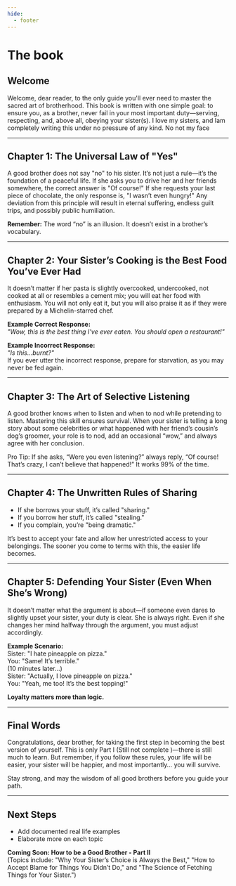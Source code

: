 ```yaml
---
hide:
  - footer
---
```

# The book

## Welcome
Welcome, dear reader, to the only guide you'll ever need to master the sacred art of brotherhood. This book is written with one simple goal: to ensure you, as a brother, never fail in your most important duty—serving, respecting, and, above all, obeying your sister(s). I love my sisters, and Iam completely writing this under no pressure of any kind. No not my face

---

## Chapter 1: The Universal Law of "Yes"  

A good brother does not say "no" to his sister. It’s not just a rule—it’s the foundation of a peaceful life. If she asks you to drive her and her friends somewhere, the correct answer is "Of course!" If she requests your last piece of chocolate, the only response is, "I wasn’t even hungry!" Any deviation from this principle will result in eternal suffering, endless guilt trips, and possibly public humiliation.  

**Remember:** The word “no” is an illusion. It doesn’t exist in a brother’s vocabulary.  

---

## Chapter 2: Your Sister’s Cooking is the Best Food You’ve Ever Had  

It doesn’t matter if her pasta is slightly overcooked, undercooked, not cooked at all or resembles a cement mix; you will eat her food with enthusiasm. You will not only eat it, but you will also praise it as if they were prepared by a Michelin-starred chef.  

**Example Correct Response:**  
*"Wow, this is the best thing I’ve ever eaten. You should open a restaurant!"*  

**Example Incorrect Response:**  
*"Is this...burnt?"*  
If you ever utter the incorrect response, prepare for starvation, as you may never be fed again.  

---

## Chapter 3: The Art of Selective Listening  

A good brother knows when to listen and when to nod while pretending to listen. Mastering this skill ensures survival. When your sister is telling a long story about some celebrities or what happened with her friend’s cousin’s dog’s groomer, your role is to nod, add an occasional “wow,” and always agree with her conclusion.  

Pro Tip: If she asks, “Were you even listening?” always reply, “Of course! That’s crazy, I can’t believe that happened!” It works 99% of the time.  

---

## Chapter 4: The Unwritten Rules of Sharing  

- If she borrows your stuff, it’s called "sharing."  
- If you borrow her stuff, it’s called "stealing."  
- If you complain, you’re "being dramatic."  

It’s best to accept your fate and allow her unrestricted access to your belongings. The sooner you come to terms with this, the easier life becomes.  

---

## Chapter 5: Defending Your Sister (Even When She’s Wrong)  

It doesn’t matter what the argument is about—if someone even dares to slightly upset your sister, your duty is clear. She is always right. Even if she changes her mind halfway through the argument, you must adjust accordingly.  

**Example Scenario:**  
Sister: "I hate pineapple on pizza."  
You: "Same! It’s terrible."  
(10 minutes later…)  
Sister: "Actually, I love pineapple on pizza."  
You: "Yeah, me too! It’s the best topping!"  

**Loyalty matters more than logic.**  

---

## Final Words  

Congratulations, dear brother, for taking the first step in becoming the best version of yourself. This is only Part I (Still not complete )—there is still much to learn. But remember, if you follow these rules, your life will be easier, your sister will be happier, and most importantly… you will survive.  

Stay strong, and may the wisdom of all good brothers before you guide your path.  

---

## Next Steps
- Add documented real life examples
- Elaborate more on each topic

**Coming Soon: How to be a Good Brother - Part II**  
(Topics include: "Why Your Sister’s Choice is Always the Best," "How to Accept Blame for Things You Didn’t Do," and "The Science of Fetching Things for Your Sister.")  
